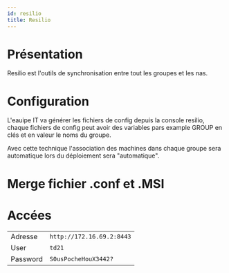 ```yaml
---
id: resilio
title: Resilio
---
```


# Présentation
Resilio est l'outils de synchronisation entre tout les groupes et les nas.

# Configuration
L'eauipe IT va générer les fichiers de config depuis la console resilio, chaque fichiers de config peut avoir des variables pars example GROUP en clés et en valeur le noms du groupe.

Avec cette technique l'association des machines dans chaque groupe sera automatique lors du déploiement sera "automatique".


# Merge fichier .conf et .MSI


# Accées
|                |                               |
|----------------|-------------------------------|
|Adresse         |`http://172.16.69.2:8443`      |
|User            |`td21`                         |
|Password        |`S0usPocheHouX3442?`           |
